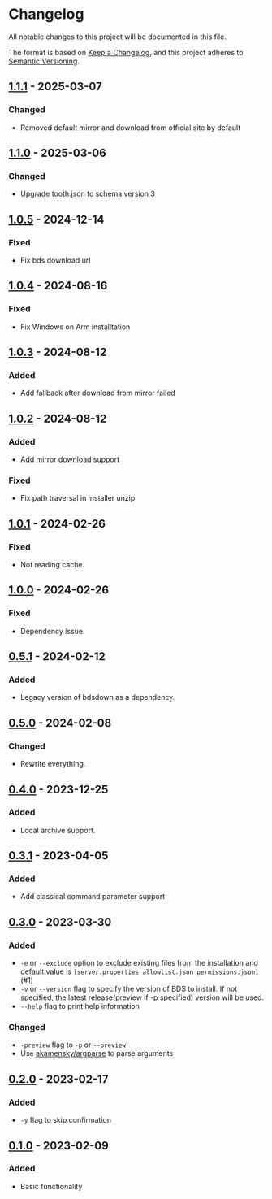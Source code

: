 # Changelog

All notable changes to this project will be documented in this file.

The format is based on [Keep a Changelog](https://keepachangelog.com/en/1.0.0/),
and this project adheres to [Semantic Versioning](https://semver.org/spec/v2.0.0.html).

## [1.1.1] - 2025-03-07

### Changed

- Removed default mirror and download from official site by default

## [1.1.0] - 2025-03-06

### Changed

- Upgrade tooth.json to schema version 3

## [1.0.5] - 2024-12-14

### Fixed

- Fix bds download url

## [1.0.4] - 2024-08-16

### Fixed

- Fix Windows on Arm installtation

## [1.0.3] - 2024-08-12

### Added

- Add fallback after download from mirror failed

## [1.0.2] - 2024-08-12

### Added

- Add mirror download support

### Fixed

- Fix path traversal in installer unzip

## [1.0.1] - 2024-02-26

### Fixed

- Not reading cache.

## [1.0.0] - 2024-02-26

### Fixed

- Dependency issue.

## [0.5.1] - 2024-02-12

### Added

- Legacy version of bdsdown as a dependency.

## [0.5.0] - 2024-02-08

### Changed

- Rewrite everything.

## [0.4.0] - 2023-12-25

### Added

- Local archive support.

## [0.3.1] - 2023-04-05

### Added

- Add classical command parameter support

## [0.3.0] - 2023-03-30

### Added

- `-e` or `--exclude` option to exclude existing files from the installation and default value is `[server.properties allowlist.json permissions.json]` (#1)
- `-v` or `--version` flag to specify the version of BDS to install. If not specified, the latest release(preview if -p specified) version will be used.
- `--help` flag to print help information

### Changed

- `-preview` flag to `-p` or `--preview`
- Use [akamensky/argparse](https://github.com/akamensky/argparse) to parse arguments

## [0.2.0] - 2023-02-17

### Added

- `-y` flag to skip confirmation

## [0.1.0] - 2023-02-09

### Added

- Basic functionality

[1.1.1]: https://github.com/LiteLDev/bdsdown/compare/v1.1.0...v1.1.1
[1.1.0]: https://github.com/LiteLDev/bdsdown/compare/v1.0.5...v1.1.0
[1.0.5]: https://github.com/LiteLDev/bdsdown/compare/v1.0.4...v1.0.5
[1.0.4]: https://github.com/LiteLDev/bdsdown/compare/v1.0.3...v1.0.4
[1.0.3]: https://github.com/LiteLDev/bdsdown/compare/v1.0.2...v1.0.3
[1.0.2]: https://github.com/LiteLDev/bdsdown/compare/v1.0.1...v1.0.2
[1.0.1]: https://github.com/LiteLDev/bdsdown/compare/v1.0.0...v1.0.1
[1.0.0]: https://github.com/LiteLDev/bdsdown/compare/v0.5.1...v1.0.0
[0.5.1]: https://github.com/LiteLDev/bdsdown/compare/v0.5.0...v0.5.1
[0.5.0]: https://github.com/LiteLDev/bdsdown/compare/v0.4.0...v0.5.0
[0.4.0]: https://github.com/LiteLDev/bdsdown/compare/v0.3.1...v0.4.0
[0.3.1]: https://github.com/LiteLDev/bdsdown/compare/v0.3.0...v0.3.1
[0.3.0]: https://github.com/LiteLDev/bdsdown/compare/v0.2.0...v0.3.0
[0.2.0]: https://github.com/LiteLDev/bdsdown/compare/v0.1.0...v0.2.0
[0.1.0]: https://github.com/LiteLDev/bdsdown/releases/tag/v0.1.0
